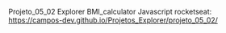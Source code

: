 Projeto_05_02 Explorer BMI_calculator Javascript rocketseat: https://campos-dev.github.io/Projetos_Explorer/projeto_05_02/
